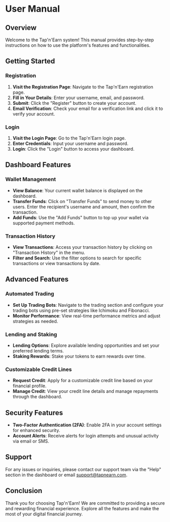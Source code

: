 
# User Manual

## Overview

Welcome to the Tap'n'Earn system! This manual provides step-by-step instructions on how to use the platform's features and functionalities.

## Getting Started

### Registration

1. **Visit the Registration Page**: Navigate to the Tap'n'Earn registration page.
2. **Fill in Your Details**: Enter your username, email, and password.
3. **Submit**: Click the "Register" button to create your account.
4. **Email Verification**: Check your email for a verification link and click it to verify your account.

### Login

1. **Visit the Login Page**: Go to the Tap'n'Earn login page.
2. **Enter Credentials**: Input your username and password.
3. **Login**: Click the "Login" button to access your dashboard.

## Dashboard Features

### Wallet Management

- **View Balance**: Your current wallet balance is displayed on the dashboard.
- **Transfer Funds**: Click on "Transfer Funds" to send money to other users. Enter the recipient's username and amount, then confirm the transaction.
- **Add Funds**: Use the "Add Funds" button to top up your wallet via supported payment methods.

### Transaction History

- **View Transactions**: Access your transaction history by clicking on "Transaction History" in the menu.
- **Filter and Search**: Use the filter options to search for specific transactions or view transactions by date.

## Advanced Features

### Automated Trading

- **Set Up Trading Bots**: Navigate to the trading section and configure your trading bots using pre-set strategies like Ichimoku and Fibonacci.
- **Monitor Performance**: View real-time performance metrics and adjust strategies as needed.

### Lending and Staking

- **Lending Options**: Explore available lending opportunities and set your preferred lending terms.
- **Staking Rewards**: Stake your tokens to earn rewards over time.

### Customizable Credit Lines

- **Request Credit**: Apply for a customizable credit line based on your financial profile.
- **Manage Credit**: View your credit line details and manage repayments through the dashboard.

## Security Features

- **Two-Factor Authentication (2FA)**: Enable 2FA in your account settings for enhanced security.
- **Account Alerts**: Receive alerts for login attempts and unusual activity via email or SMS.

## Support

For any issues or inquiries, please contact our support team via the "Help" section in the dashboard or email support@tapnearn.com.

## Conclusion

Thank you for choosing Tap'n'Earn! We are committed to providing a secure and rewarding financial experience. Explore all the features and make the most of your digital financial journey.
